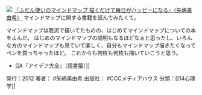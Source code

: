
[![](https://images-fe.ssl-images-amazon.com/images/I/51XZIzAy2JL._SL160_.jpg)](http://www.amazon.co.jp/exec/obidos/ASIN/4484122200/choiyaki81-22/ref=nosim)
[『ふだん使いのマインドマップ 描くだけで毎日がハッピーになる』（矢嶋美由希）](http://www.amazon.co.jp/exec/obidos/ASIN/4484122200/choiyaki81-22/ref=nosim)
マインドマップに関する書籍を読んでみたくて。

マインドマップは我流で描いてたものの、はじめてマインドマップについての本をよんだ。
はじめのマインドマップの説明もなるほどなぁと思ったし、いろんな方のマインドマップも見ていて楽しく、自分もマインドマップ描きたくなってペンを買っちゃったほど。
これからも何枚も何枚も描いていこうと思う。

- [[A『アイデア大全』（読書猿）]]

発行：2012
著者： #矢嶋美由希
出版社： #CCCメディアハウス
分類：[[14心理学]]